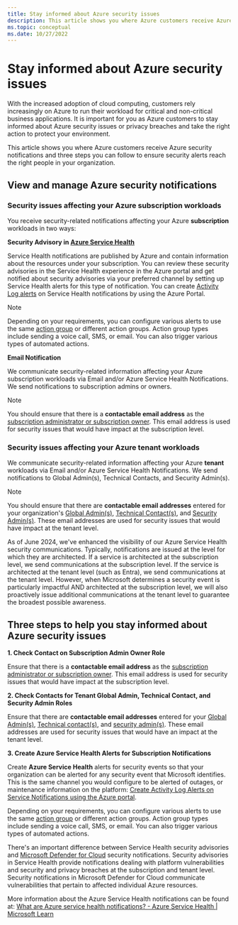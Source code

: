 ```yaml
---
title: Stay informed about Azure security issues
description: This article shows you where Azure customers receive Azure security notifications and three steps you can follow to ensure security alerts reach the right people in your organization.
ms.topic: conceptual
ms.date: 10/27/2022
---
```

# Stay informed about Azure security issues

With the increased adoption of cloud computing, customers rely increasingly on Azure to run their workload for critical and non-critical business applications. It is important for you as Azure customers to stay informed about Azure security issues or privacy breaches and take the right action to protect your environment.

This article shows you where Azure customers receive Azure security notifications and three steps you can follow to ensure security alerts reach the right people in your organization.


## View and manage Azure security notifications 


### Security issues affecting your Azure subscription workloads

You receive security-related notifications affecting your Azure **subscription** workloads in two ways: 

**Security Advisory in [Azure Service Health](https://azure.microsoft.com/get-started/azure-portal/service-health/)**

Service Health notifications are published by Azure and contain information about the resources under your subscription. You can review these security advisories in the Service Health experience in the Azure portal and get notified about security advisories via your preferred channel by setting up Service Health alerts for this type of notification. You can create [Activity Log alerts](../service-health/alerts-activity-log-service-notifications-portal.md) on Service Health notifications by using the Azure Portal.

>[!Note]
>Depending on your requirements, you can configure various alerts to use the same [action group](../azure-monitor/alerts/action-groups.md) or different action groups. Action group types include sending a voice call, SMS, or email. You can also trigger various types of automated actions.

**Email Notification**

We communicate security-related information affecting your Azure subscription workloads via Email and/or Azure Service Health Notifications. We send notifications to subscription admins or owners.

>[!Note]
>You should ensure that there is a **contactable email address** as the [subscription administrator or subscription owner](/azure/cost-management-billing/manage/add-change-subscription-administrator). This email address is used for security issues that would have impact at the subscription level.

### Security issues affecting your Azure tenant workloads

We communicate security-related information affecting your Azure **tenant** workloads via Email and/or Azure Service Health Notifications. We send notifications to Global Admin(s), Technical Contacts, and Security Admin(s). 

> [!Note]
> You should ensure that there are **contactable email addresses** entered for your organization's [Global Admin(s)](/azure/active-directory/roles/permissions-reference), [Technical Contact(s)](/azure/active-directory/fundamentals/active-directory-properties-area), and [Security Admin(s)](/azure/defender-for-cloud/permissions). These email addresses are used for security issues that would have impact at the tenant level.  

As of June 2024, we've enhanced the visibility of our Azure Service Health security communications. Typically, notifications are issued at the level for which they are architected. If a service is architected at the subscription level, we send communications at the subscription level. If the service is architected at the tenant level (such as Entra), we send communications at the tenant level. However, when Microsoft determines a security event is particularly impactful AND architected at the subscription level, we will also proactively issue additional communications at the tenant level to guarantee the broadest possible awareness. 

## Three steps to help you stay informed about Azure security issues

**1. Check Contact on Subscription Admin Owner Role**

Ensure that there is a **contactable email address** as the [subscription administrator or subscription owner](/azure/cost-management-billing/manage/add-change-subscription-administrator). This email address is used for security issues that would have impact at the subscription level.

**2. Check Contacts for Tenant Global Admin, Technical Contact, and Security Admin Roles**

Ensure that there are **contactable email addresses** entered for your [Global Admin(s)](/azure/active-directory/roles/permissions-reference), [Technical contact(s)](/azure/active-directory/fundamentals/active-directory-properties-area), and [security admin(s)](/azure/defender-for-cloud/permissions). These email addresses are used for security issues that would have an impact at the tenant level.

**3. Create Azure Service Health Alerts for Subscription Notifications**

Create **Azure Service Health** alerts for security events so that your organization can be alerted for any security event that Microsoft identifies. This is the same channel you would configure to be alerted of outages, or maintenance information on the platform: [Create Activity Log Alerts on Service Notifications using the Azure portal](../service-health/alerts-activity-log-service-notifications-portal.md).

Depending on your requirements, you can configure various alerts to use the same [action group](../azure-monitor/alerts/action-groups.md) or different action groups. Action group types include sending a voice call, SMS, or email. You can also trigger various types of automated actions.

There's an important difference between Service Health security advisories and [Microsoft Defender for Cloud](/azure/defender-for-cloud/defender-for-cloud-introduction) security notifications. Security advisories in Service Health provide notifications dealing with platform vulnerabilities and security and privacy breaches at the subscription and tenant level. Security notifications in Microsoft Defender for Cloud communicate vulnerabilities that pertain to affected individual Azure resources.

More information about the Azure Service Health notifications can be found at: [What are Azure service health notifications? - Azure Service Health | Microsoft Learn](../service-health/service-health-notifications-properties.md)
